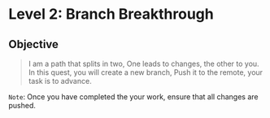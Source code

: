 # Level 2: Branch Breakthrough

## Objective
>I am a path that splits in two,
>One leads to changes, the other to you.
>In this quest, you will create a new branch,
>Push it to the remote, your task is to advance.

`Note`: Once you have completed the your work, ensure that all changes are pushed.
